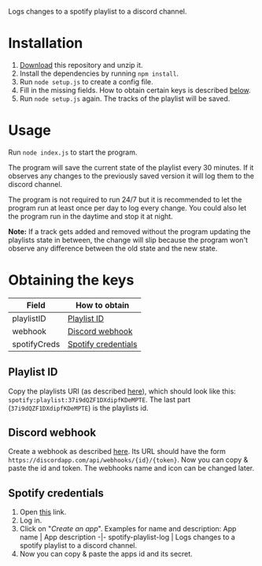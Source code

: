 Logs changes to a spotify playlist to a discord channel.

# Installation

1. [Download](https://github.com/JonDerThan/spotify-playlist-log/archive/master.zip) this repository and unzip it.
2. Install the dependencies by running `npm install`.
3. Run `node setup.js` to create a config file.
4. Fill in the missing fields. How to obtain certain keys is described [below](#obtaining-the-keys).
5. Run `node setup.js` again. The tracks of the playlist will be saved.

# Usage

Run `node index.js` to start the program.

The program will save the current state of the playlist every 30 minutes. If it observes any changes to the previously saved version it will log them to the discord channel.

The program is not required to run 24/7 but it is recommended to let the program run at least once per day to log every change. You could also let the program run in the daytime and stop it at night.

**Note:** If a track gets added and removed without the program updating the playlists state in between, the change will slip because the program won't observe any difference between the old state and the new state.

# Obtaining the keys
Field | How to obtain
-|-
playlistID | [Playlist ID](#playlist-id)
webhook | [Discord webhook](#discord-webhook)
spotifyCreds | [Spotify credentials](#spotify-credentials)

## Playlist ID
Copy the playlists URI (as described [here](https://community.spotify.com/t5/Spotify-Answers/What-s-a-Spotify-URI/ta-p/919201)), which should look like this: `spotify:playlist:37i9dQZF1DXdipfKDeMPTE`. The last part (`37i9dQZF1DXdipfKDeMPTE`) is the playlists id.

## Discord webhook
Create a webhook as described [here](https://support.discord.com/hc/en-us/articles/228383668-Intro-to-Webhooks). Its URL should have the form `https://discordapp.com/api/webhooks/{id}/{token}`. Now you can copy & paste the id and token. The webhooks name and icon can be changed later.


## Spotify credentials
1. Open [this](https://developer.spotify.com/dashboard/) link.
2. Log in.
3. Click on "_Create an app_". Examples for name and description:
    App name | App description
    -|-
    spotify-playlist-log | Logs changes to a spotify playlist to a discord channel.
4. Now you can copy & paste the apps id and its secret.
